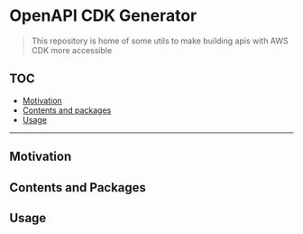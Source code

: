 # OpenAPI CDK Generator
> This repository is home of some utils to make building apis with AWS CDK more accessible

## TOC
- [Motivation](#motivation)
- [Contents and packages](#contents-and-packages)
- [Usage](#usage)

---

## Motivation

## Contents and Packages

## Usage